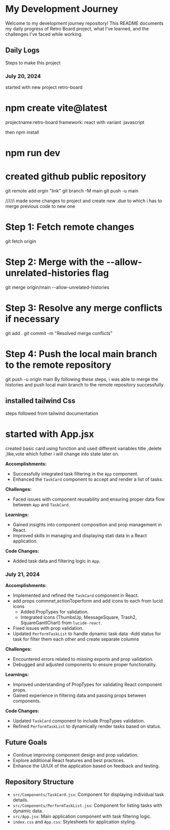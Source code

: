 # My Development Journey
Welcome to my development journey repository! This README documents my daily progress of Retro Board project, what I've learned, and the challenges I've faced  while working.
## Daily Logs
Steps to make this project 
### July 20, 2024
started with new project retro-board

# npm create vite@latest
projectname:retro-board
framework: react with variant :javascript

then npm install
# npm run dev

# created github public repository
git remote add orgin "link"
git branch -M main
git push -u main

/////i made some changes to project and create new .due to which i has to merge previous code to new one
# Step 1: Fetch remote changes
git fetch origin

# Step 2: Merge with the --allow-unrelated-histories flag
git merge origin/main --allow-unrelated-histories

# Step 3: Resolve any merge conflicts if necessary
git add .
git commit -m "Resolved merge conflicts"

# Step 4: Push the local main branch to the remote repository
git push -u origin main
By following these steps, i was able to merge the histories and push local main branch to the remote repository successfully.

## installed tailwind Css
steps followed from tailwind documentation
# started with App.jsx
  created basic card using function and used different variables title ,delete ,like,vote which futher i will change into state later on.

**Accomplishments:**

- Successfully integrated task filtering in the `App` component.
- Enhanced the `TaskCard` component to accept and render a list of tasks.

**Challenges:**

- Faced issues with component reusability and ensuring proper data flow between `App` and `TaskCard`.

**Learnings:**

- Gained insights into component composition and prop management in React.
- Improved skills in managing and displaying stati data in a React application.

**Code Changes:**

- Added task data and filtering logic in `App`.


### July 21, 2024

**Accomplishments:**

- Implemented and refined the `TaskCard` component in React.
- add props commnet,actionToperform and add icons to each from lucid icons
  - Added PropTypes for validation.
  - Integrated icons (ThumbsUp, MessageSquare, Trash2, SquareGanttChart) from `lucide-react`.
- Fixed issues with prop validation.
- Updated `PerformTaskList` to handle dynamic task data
-Add status for task for filter them each other and create separate columns

**Challenges:**

- Encountered errors related to missing exports and prop validation.
- Debugged and adjusted components to ensure proper functionality.

**Learnings:**

- Improved understanding of PropTypes for validating React component props.
- Gained experience in filtering data and passing props between components.

**Code Changes:**

- Updated `TaskCard` component to include PropTypes validation.
- Refined `PerformTaskList` to dynamically render tasks based on status.




## Future Goals

- Continue improving component design and prop validation.
- Explore additional React features and best practices.
- Enhance the UI/UX of the application based on feedback and testing.

## Repository Structure

- `src/Components/TaskCard.jsx`: Component for displaying individual task details.
- `src/Components/PerformTaskList.jsx`: Component for listing tasks with dynamic data.
- `src/App.jsx`: Main application component with task filtering logic.
- `index.css` and `App.css`: Stylesheets for application styling.



